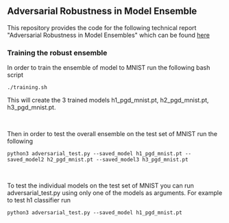 ## Adversarial Robustness in Model Ensemble
This repository provides the code for the following technical report "Adversarial Robustness in Model Ensembles" which can be found [here](https://stefanospert.github.io/data/AdversarialBoosting.pdf)

### Training the robust ensemble
In order to train the ensemble of model to MNIST run the following bash script
```
./training.sh
```

This will create the 3 trained models h1_pgd_mnist.pt, h2_pgd_mnist.pt, h3_pgd_mnist.pt.

<br />

Then in order to test the overall ensemble on the test set of MNIST run the following
```
python3 adversarial_test.py --saved_model h1_pgd_mnist.pt --saved_model2 h2_pgd_mnist.pt --saved_model3 h3_pgd_mnist.pt
```

<br />

To test the individual models on the test set of MNIST you can run adversarial_test.py using only one of the models as arguments.
For example to test h1 classifier run
```
python3 adversarial_test.py --saved_model h1_pgd_mnist.pt
```
